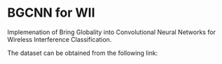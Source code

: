 # BGCNN for WII
Implemenation of Bring Globality into Convolutional Neural Networks for Wireless Interference Classification.

The dataset can be obtained from the following link: 
